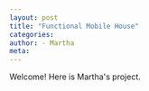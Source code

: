 ```yaml
---
layout: post
title: "Functional Mobile House"
categories:
author: - Martha
meta:
---
```

Welcome! Here is Martha's project.


  [2a21c033]: https://yawenzh.github.io/YZmar
